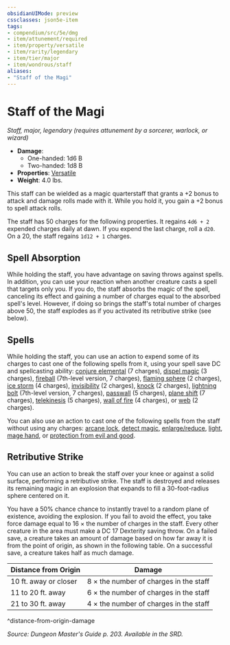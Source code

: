 ```yaml
---
obsidianUIMode: preview
cssclasses: json5e-item
tags:
- compendium/src/5e/dmg
- item/attunement/required
- item/property/versatile
- item/rarity/legendary
- item/tier/major
- item/wondrous/staff
aliases: 
- "Staff of the Magi"
---
```

# Staff of the Magi
*Staff, major, legendary (requires attunement by a sorcerer, warlock, or wizard)*  

- **Damage**:
  - One-handed: 1d6 B
  - Two-handed: 1d8 B
- **Properties**: [Versatile](_item-properties.md#Versatile)
- **Weight**: 4.0 lbs.

This staff can be wielded as a magic quarterstaff that grants a +2 bonus to attack and damage rolls made with it. While you hold it, you gain a +2 bonus to spell attack rolls.

The staff has 50 charges for the following properties. It regains `4d6 + 2` expended charges daily at dawn. If you expend the last charge, roll a `d20`. On a 20, the staff regains `1d12 + 1` charges.

## Spell Absorption

While holding the staff, you have advantage on saving throws against spells. In addition, you can use your reaction when another creature casts a spell that targets only you. If you do, the staff absorbs the magic of the spell, canceling its effect and gaining a number of charges equal to the absorbed spell's level. However, if doing so brings the staff's total number of charges above 50, the staff explodes as if you activated its retributive strike (see below).

## Spells

While holding the staff, you can use an action to expend some of its charges to cast one of the following spells from it, using your spell save DC and spellcasting ability: [conjure elemental](compendium/spells/conjure-elemental.md) (7 charges), [dispel magic](compendium/spells/dispel-magic.md) (3 charges), [fireball](compendium/spells/fireball.md) (7th-level version, 7 charges), [flaming sphere](compendium/spells/flaming-sphere.md) (2 charges), [ice storm](compendium/spells/ice-storm.md) (4 charges), [invisibility](compendium/spells/invisibility.md) (2 charges), [knock](compendium/spells/knock.md) (2 charges), [lightning bolt](compendium/spells/lightning-bolt.md) (7th-level version, 7 charges), [passwall](compendium/spells/passwall.md) (5 charges), [plane shift](compendium/spells/plane-shift.md) (7 charges), [telekinesis](compendium/spells/telekinesis.md) (5 charges), [wall of fire](compendium/spells/wall-of-fire.md) (4 charges), or [web](compendium/spells/web.md) (2 charges).

You can also use an action to cast one of the following spells from the staff without using any charges: [arcane lock](compendium/spells/arcane-lock.md), [detect magic](compendium/spells/detect-magic.md), [enlarge/reduce](compendium/spells/enlarge-reduce.md), [light](compendium/spells/light.md), [mage hand](compendium/spells/mage-hand.md), or [protection from evil and good](compendium/spells/protection-from-evil-and-good.md).

## Retributive Strike

You can use an action to break the staff over your knee or against a solid surface, performing a retributive strike. The staff is destroyed and releases its remaining magic in an explosion that expands to fill a 30-foot-radius sphere centered on it.

You have a 50% chance chance to instantly travel to a random plane of existence, avoiding the explosion. If you fail to avoid the effect, you take force damage equal to 16 × the number of charges in the staff. Every other creature in the area must make a DC 17 Dexterity saving throw. On a failed save, a creature takes an amount of damage based on how far away it is from the point of origin, as shown in the following table. On a successful save, a creature takes half as much damage.

| Distance from Origin | Damage |
|----------------------|--------|
| 10 ft. away or closer | 8 × the number of charges in the staff |
| 11 to 20 ft. away | 6 × the number of charges in the staff |
| 21 to 30 ft. away | 4 × the number of charges in the staff |
^distance-from-origin-damage

*Source: Dungeon Master's Guide p. 203. Available in the SRD.*